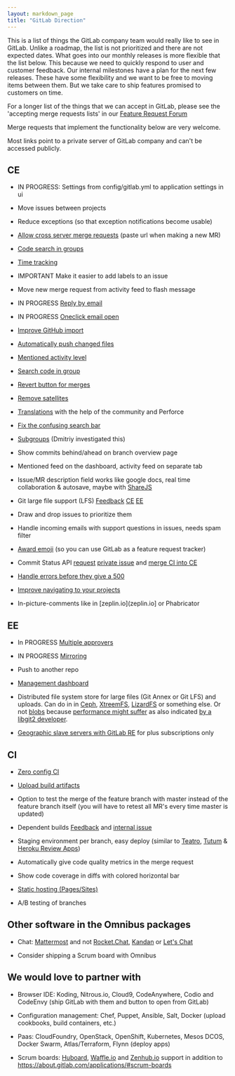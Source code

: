 ```yaml
---
layout: markdown_page
title: "GitLab Direction"
---
```


This is a list of things the GitLab company team would really like to see in GitLab.
Unlike a roadmap, the list is not prioritized and there are not expected dates.
What goes into our monthly releases is more flexible that the list below.
This because we need to quickly respond to user and customer feedback.
Our internal milestones have a plan for the next few releases.
These have some flexibility and we want to be free to moving items between them.
But we take care to ship features promised to customers on time.

For a longer list of the things that we can accept in GitLab, please see the 'accepting merge requests lists' in our [Feature Request Forum](http://feedback.gitlab.com/forums/176466-general/status/796455)

Merge requests that implement the functionality below are very welcome.

Most links point to a private server of GitLab company and can't be accessed publicly.

## CE

* IN PROGRESS: Settings from config/gitlab.yml to application settings in ui

* Move issues between projects

* Reduce exceptions (so that exception notifications become usable)

* [Allow cross server merge requests](http://feedback.gitlab.com/forums/176466-general/suggestions/5097708-implement-cross-server-federated-merge-requests) (paste url when making a new MR) 

* [Code search in groups](https://dev.gitlab.org/gitlab/gitlabhq/issues/841)

* [Time tracking](https://dev.gitlab.org/gitlab/gitlabhq/issues/2192)

* IMPORTANT Make it easier to add labels to an issue

* Move new merge request from activity feed to flash message

* IN PROGRESS [Reply by email](https://gitlab.com/gitlab-org/gitlab-ce/issues/1360)

* IN PROGRESS [Oneclick email open](https://gitlab.com/gitlab-org/gitlab-ce/issues/1517)

* [Improve GitHub import](https://dev.gitlab.org/gitlab/gitlabhq/issues/2248)

* [Automatically push changed files](https://dev.gitlab.org/gitlab/gitlabhq/issues/2265)

* [Mentioned activity level](https://dev.gitlab.org/gitlab/gitlabhq/issues/2288)

* [Search code in group](https://dev.gitlab.org/gitlab/gitlabhq/issues/841)

* [Revert button for merges](https://dev.gitlab.org/gitlab/gitlabhq/issues/2299)

* [Remove satellites](https://dev.gitlab.org/gitlab/gitlabhq/issues/2300)

* [Translations](http://feedback.gitlab.com/forums/176466-general/suggestions/3337748-internationalization-add-translations) with the help of the community and Perforce

* [Fix the confusing search bar](https://dev.gitlab.org/groups/gitlab/group_members)

* [Subgroups](http://feedback.gitlab.com/forums/176466-general/suggestions/3867903-allow-project-groups-to-be-organized-in-a-hierarch) (Dmitriy investigated this)

* Show commits behind/ahead on branch overview page 

* Mentioned feed on the dashboard, activity feed on separate tab

* Issue/MR description field works like google docs, real time collaboration & autosave, maybe with [ShareJS](http://sharejs.org/)

* Git large file support (LFS) [Feedback](http://feedback.gitlab.com/forums/176466-general/suggestions/7502608-git-large-file-storage-lfs-support) [CE](https://dev.gitlab.org/gitlab/gitlabhq/issues/2295) [EE](https://dev.gitlab.org/gitlab/gitlab-ee/issues/318)

* Draw and drop issues to prioritize them

* Handle incoming emails with support questions in issues, needs spam filter

* [Award emoji](https://dev.gitlab.org/gitlab/gitlabhq/issues/2388) (so you can use GitLab as a feature request tracker)

* Commit Status API [request](http://feedback.gitlab.com/forums/176466-general/suggestions/3923065-status-api-for-continuous-integration) [private issue](https://dev.gitlab.org/gitlab/gitlabhq/issues/2467) and [merge CI into CE](https://gitlab.com/gitlab-org/gitlab-ce/issues/2164)

* [Handle errors before they give a 500](https://dev.gitlab.org/gitlab/gitlabhq/issues?milestone_id=&scope=all&sort=created_desc&state=opened&utf8=%E2%9C%93&assignee_id=&author_id=&milestone_title=&label_name=gitlab.com+errors)

* [Improve navigating to your projects](https://gitlab.com/gitlab-org/gitlab-ce/issues/2225)

* In-picture-comments like in [zeplin.io](zeplin.io] or Phabricator

## EE
* In PROGRESS [Multiple approvers](https://dev.gitlab.org/gitlab/gitlabhq/issues/2258)

* IN PROGRESS [Mirroring](https://dev.gitlab.org/gitlab/gitlab-ee/issues/279)

* Push to another repo

* [Management dashboard](https://dev.gitlab.org/gitlab/gitlab-ee/issues/287)

* Distributed file system store for large files (Git Annex or Git LFS) and uploads. Can do in in [Ceph](http://ceph.com/), [XtreemFS](http://www.xtreemfs.org/), [LizardFS](http://lizardfs.com/) or something else. Or not [blobs](http://blog.justinsb.com/blog/2013/12/14/cloudata-day-8/) because [performance might suffer](https://news.ycombinator.com/item?id=9839581) as also indicated [by a libgit2 developer](https://about.gitlab.com/handbook/general-onboarding/).

* [Geographic slave servers with GitLab RE](https://dev.gitlab.org/gitlab/gitlabhq/issues/2359) for plus subscriptions only

## CI

* [Zero config CI](https://dev.gitlab.org/gitlab/gitlabhq/issues/2528)

* [Upload build artifacts](https://dev.gitlab.org/gitlab/gitlab-ci/issues/56)

* Option to test the merge of the feature branch with master instead of the feature branch itself (you will have to retest all MR's every time master is updated)

* Dependent builds [Feedback](http://feedback.gitlab.com/forums/176466-general/suggestions/7233770-chain-builds) and [internal issue](https://dev.gitlab.org/gitlab/gitlab-ci/issues/328)

* Staging environment per branch, easy deploy (similar to [Teatro](https://teatro.io/), [Tutum](https://support.tutum.co/support/solutions/articles/5000620449-deploy-to-tutum-button) & [Heroku Review Apps](https://blog.heroku.com/archives/2015/5/19/heroku_review_apps_beta))

* Automatically give code quality metrics in the merge request

* Show code coverage in diffs with colored horizontal bar

* [Static hosting (Pages/Sites)](https://dev.gitlab.org/gitlab/gitlabhq/issues/2290)

* A/B testing of branches

## Other software in the Omnibus packages

* Chat: [Mattermost](http://www.mattermost.org/) and not [Rocket.Chat](http://rocket.chat/), [Kandan](https://github.com/kandanapp/kandan) or [Let's Chat](https://sdelements.github.io/lets-chat/)

* Consider shipping a Scrum board with Omnibus

## We would love to partner with

* Browser IDE: Koding, Nitrous.io, Cloud9, CodeAnywhere, Codio and CodeEnvy (ship GitLab with them and button to open from GitLab)

* Configuration management: Chef, Puppet, Ansible, Salt, Docker (upload cookbooks, build containers, etc.)

* Paas: CloudFoundry, OpenStack, OpenShift, Kubernetes, Mesos DCOS, Docker Swarm, Atlas/Terraform, Flynn (deploy apps)

* Scrum boards: [Huboard](https://huboard.com/), [Waffle.io](https://waffle.io/) and [Zenhub.io](https://www.zenhub.io/) support in addition to https://about.gitlab.com/applications/#scrum-boards